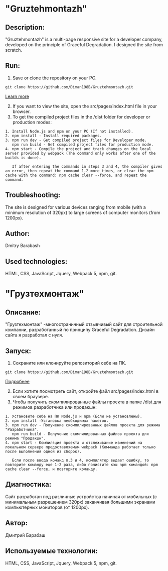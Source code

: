 # "Gruztehmontazh"

## Description:
"Gruztehmontazh" is a multi-page responsive site for a developer company, developed on the principle of Graceful Degradation. I designed the site from scratch.

## Run:
1. Save or clone the repository on your PC. 
```
git clone https://github.com/Diman198B/Gruztehmontazh.git       
```
[Learn more](https://git-scm.com/book/ru/v2/Приложение-C%3A-Команды-Git-Клонирование-и-создание-репозиториев)

2. If you want to view the site, open the src/pages/index.html file in your browser.
3. To get the compiled project files in the /dist folder for developer or production modes:
```
1. Install Node.js and npm on your PC (If not installed).
2. npm install - Install required packages.
3. npm run dev - Get compiled project files for Developer mode.
   npm run build - Get compiled project files for production mode.
4. npm start - Compile the project and track changes on the local server provided by webpack (The command only works after one of the builds is done).
   
   If after entering the commands in steps 3 and 4, the compiler gives an error, then repeat the command 1-2 more times, or clear the npm cache with the command: npm cache clear --force, and repeat the command.
```

## Troubleshooting:
The site is designed for various devices ranging from mobile (with a minimum resolution of 320px) to large screens of computer monitors (from 1200px).

## Author:
Dmitry Barabash
 
## Used technologies:
HTML, CSS, JavaScript, Jquery, Webpack 5, npm, git.  





# "Грузтехмонтаж"

## Описание:
"Грузтехмонтаж" -многостраничный отзывчивый сайт для строительной компании, разработанный по принципу Graceful Degradation. Дизайн сайта я разработал с нуля.

## Запуск: 
1. Сохраните или клонируйте репозиторий себе на ПК.  
```
git clone https://github.com/Diman198B/Gruztehmontazh.git
```
[Подробнее](https://git-scm.com/book/ru/v2/Приложение-C%3A-Команды-Git-Клонирование-и-создание-репозиториев)

2. Если хотите посмотреть сайт, откройте файл src/pages/index.html в своем браузере.
3. Чтобы получить скомпилированные файлы проекта в папке /dist для режимов разработчика или продакшн:
```
1. Установите себе на ПК Node.js и npm (Если не установлены).
2. npm install -Установка необходимых пакетов.
3. npm run dev - Получение скомпилированных файлов проекта для режима "Разработчика".
   npm run build - Получение скомпилированных файлов проекта для режима "Продакшн".
4. npm start - Компиляция проекта и отслеживание изменений на локальном сервере предоставляемым webpack (Комманда работает только после выполнения одной из сборок).

   Если после ввода команд п.3 и 4, компилятор выдает ошибку, то повторите команду еще 1-2 раза, либо почистите кэш npm командой: npm cache clear --force, и повторите команду. 
```

## Диагностика:
Сайт разработан под различные устройства начиная от мобильных (с минимальным разрешением 320px) заканчивая большими экранами компьютерных мониторов (от 1200px). 

## Автор:
Дмитрий Барабаш
 
## Используемые технологии:
HTML, CSS, JavaScript, Jquery, Webpack 5, npm, git.  
